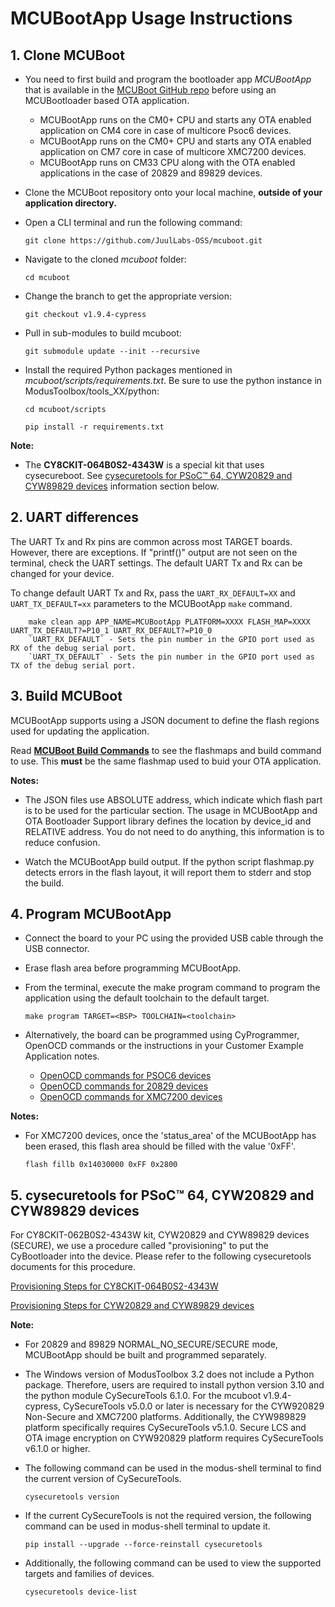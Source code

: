 # MCUBootApp Usage Instructions


## 1. Clone MCUBoot

- You need to first build and program the bootloader app *MCUBootApp* that is available in the [MCUBoot GitHub repo](https://github.com/mcu-tools/mcuboot) before using an MCUBootloader based OTA application.

    - MCUBootApp runs on the CM0+ CPU and starts any OTA enabled application on CM4 core in case of multicore Psoc6 devices.
    - MCUBootApp runs on the CM0+ CPU and starts any OTA enabled application on CM7 core in case of multicore XMC7200 devices.
    - MCUBootApp runs on CM33 CPU along with the OTA enabled applications in the case of 20829 and 89829 devices.

- Clone the MCUBoot repository onto your local machine, **outside of your application directory.**

-  Open a CLI terminal and run the following command:

   ```
   git clone https://github.com/JuulLabs-OSS/mcuboot.git
   ```

- Navigate to the cloned *mcuboot* folder:
   ```
   cd mcuboot
   ```

- Change the branch to get the appropriate version:

   ```
   git checkout v1.9.4-cypress
   ```

- Pull in sub-modules to build mcuboot:

   ```
   git submodule update --init --recursive
   ```

- Install the required Python packages mentioned in *mcuboot/scripts/requirements.txt*. Be sure to use the python instance in ModusToolbox/tools_XX/python:
   ```
   cd mcuboot/scripts

   pip install -r requirements.txt
   ```

<b>Note:</b>
- The **CY8CKIT-064B0S2-4343W** is a special kit that uses cysecureboot. See [cysecuretools for PSoC™ 64, CYW20829 and CYW89829 devices](#5-cysecuretools-for-psoc-64-and-cyw20829-devices) information section below.

## 2. UART differences

The UART Tx and Rx pins are common across most TARGET boards. However, there are exceptions. If "printf()" output are not seen on the terminal, check the UART settings. The default UART Tx and Rx can be changed for your device. </b>

To change default UART Tx and Rx, pass the `UART_RX_DEFAULT=XX` and `UART_TX_DEFAULT=xx` parameters to the MCUBootApp `make` command.
```
    make clean app APP_NAME=MCUBootApp PLATFORM=XXXX FLASH_MAP=XXXX UART_TX_DEFAULT?=P10_1 UART_RX_DEFAULT?=P10_0
    `UART_RX_DEFAULT` - Sets the pin number in the GPIO port used as RX of the debug serial port.
    `UART_TX_DEFAULT` - Sets the pin number in the GPIO port used as TX of the debug serial port.
```

## 3. Build MCUBoot

MCUBootApp supports using a JSON document to define the flash regions used for updating the application.

Read **[MCUBoot Build Commands](./MCUBOOT_BUILD_COMMANDS.md)** to see the flashmaps and build command to use. This ****must**** be the same flashmap used to buid your OTA application.

<b>Notes:</b>
- The JSON files use ABSOLUTE address, which indicate which flash part is to be used for the particular section. The usage in MCUBootApp and OTA Bootloader Support library defines the location by device_id and RELATIVE address. You do not need to do anything, this information is to reduce confusion.

- Watch the MCUBootApp build output. If the python script flashmap.py detects errors in the flash layout, it will report them to stderr and stop the build.

## 4. Program MCUBootApp

- Connect the board to your PC using the provided USB cable through the USB connector.

- Erase flash area before programming MCUBootApp.

- From the terminal, execute the make program command to program the application using the default toolchain to the default target.
    ```
    make program TARGET=<BSP> TOOLCHAIN=<toolchain>
    ```

- Alternatively, the board can be programmed using CyProgrammer, OpenOCD commands or the instructions in your Customer Example Application notes.
    - [OpenOCD commands for PSOC6 devices](https://github.com/mcu-tools/mcuboot/blob/v1.9.3-cypress/boot/cypress/platforms/PSOC6.md#using-openocd-from-command-line)
    - [OpenOCD commands for 20829 devices](https://github.com/mcu-tools/mcuboot/blob/v1.9.3-cypress/boot/cypress/platforms/CYW20829.md#using-openocd-from-command-line)
    - [OpenOCD commands for XMC7200 devices](https://github.com/mcu-tools/mcuboot/blob/v1.9.3-cypress/boot/cypress/platforms/XMC7000.md#xmc7000-secure-boot-configuration-description)

<b>Notes:</b>
- For XMC7200 devices, once the 'status_area' of the MCUBootApp has been erased, this flash area should be filled with the value '0xFF'.
    ```
    flash fillb 0x14030000 0xFF 0x2800
    ```

## 5. cysecuretools for PSoC™ 64, CYW20829 and CYW89829 devices

For CY8CKIT-062B0S2-4343W kit, CYW20829 and CYW89829 devices (SECURE), we use a procedure called "provisioning" to put the CyBootloader into the device. Please refer to the following cysecuretools documents for this procedure.

[Provisioning Steps for CY8CKIT-064B0S2-4343W](https://github.com/Infineon/cysecuretools/blob/master/docs/README_PSOC64.md)

[Provisioning Steps for CYW20829 and CYW89829 devices](https://github.com/Infineon/cysecuretools/blob/master/docs/README_CYW20829.md)

<b>Note:</b>
- For 20829 and 89829 NORMAL_NO_SECURE/SECURE mode, MCUBootApp should be built and programmed separately.

- The Windows version of ModusToolbox 3.2 does not include a Python package. Therefore, users are required to install python version 3.10 and the python module CySecureTools 6.1.0. For the mcuboot v1.9.4-cypress, CySecureTools v5.0.0 or later is necessary for the CYW920829 Non-Secure and XMC7200 platforms. Additionally, the CYW989829 platform specifically requires CySecureTools v5.1.0. Secure LCS and OTA image encryption on CYW920829 platform requires CySecureTools v6.1.0 or higher.

- The following command can be used in the modus-shell terminal to find the current version of CySecureTools.
    ````
    cysecuretools version
    ````

- If the current CySecureTools is not the required version, the following command can be used in modus-shell terminal to update it.
    ````
    pip install --upgrade --force-reinstall cysecuretools
    ````

- Additionally, the following command can be used to view the supported targets and families of devices.
    ````
    cysecuretools device-list
    ````
